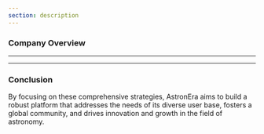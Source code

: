 ```yaml
---
section: description
---
```


### Company Overview


---

<!-- Bulk of content -->

---



### Conclusion

By focusing on these comprehensive strategies, AstronEra aims to build a robust platform that addresses the needs of its diverse user base, fosters a global community, and drives innovation and growth in the field of astronomy.